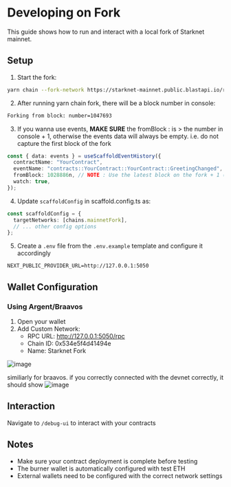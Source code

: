 # Developing on Fork

This guide shows how to run and interact with a local fork of Starknet mainnet.

## Setup

1. Start the fork:

```bash
yarn chain --fork-network https://starknet-mainnet.public.blastapi.io/rpc/v0_7
```

2. After running yarn chain fork, there will be a block number in console:

```bash
Forking from block: number=1047693
```

3. If you wanna use events, **MAKE SURE** the fromBlock : is > the number in console + 1, otherwise the events data will always be empty. i.e. do not capture the first block of the fork

```typescript
const { data: events } = useScaffoldEventHistory({
  contractName: "YourContract",
  eventName: "contracts::YourContract::YourContract::GreetingChanged",
  fromBlock: 1028886n, // NOTE : Use the latest block on the fork + 1 ( see the logs in the console)
  watch: true,
});
```

4. Update `scaffoldConfig` in scaffold.config.ts as:

```typescript
const scaffoldConfig = {
  targetNetworks: [chains.mainnetFork],
  // ... other config options
};
```

5. Create a `.env` file from the `.env.example` template and configure it accordingly

```
NEXT_PUBLIC_PROVIDER_URL=http://127.0.0.1:5050
```

## Wallet Configuration

### Using Argent/Braavos

1. Open your wallet
2. Add Custom Network:
   - RPC URL: http://127.0.0.1:5050/rpc
   - Chain ID: 0x534e5f4d41494e
   - Name: Starknet Fork

![image](https://github.com/user-attachments/assets/511b84a1-e232-46b3-a4a4-82c44ad03969)

similiarly for braavos.
if you correctly connected with the devnet correctly, it should show
![image](https://github.com/user-attachments/assets/a684c853-35ed-4042-a415-86744efb36d2)

## Interaction

Navigate to `/debug-ui` to interact with your contracts

## Notes

- Make sure your contract deployment is complete before testing
- The burner wallet is automatically configured with test ETH
- External wallets need to be configured with the correct network settings
